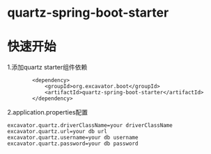 # quartz-spring-boot-starter

# 快速开始

1.添加quartz starter组件依赖
```
        <dependency>
            <groupId>org.excavator.boot</groupId>
            <artifactId>quartz-spring-boot-starter</artifactId>
        </dependency>
```

2.application.properties配置

```
excavator.quartz.driverClassName=your driverClassName
excavator.quartz.url=your db url
excavator.quartz.username=your db username
excavator.quartz.password=your db password
```
